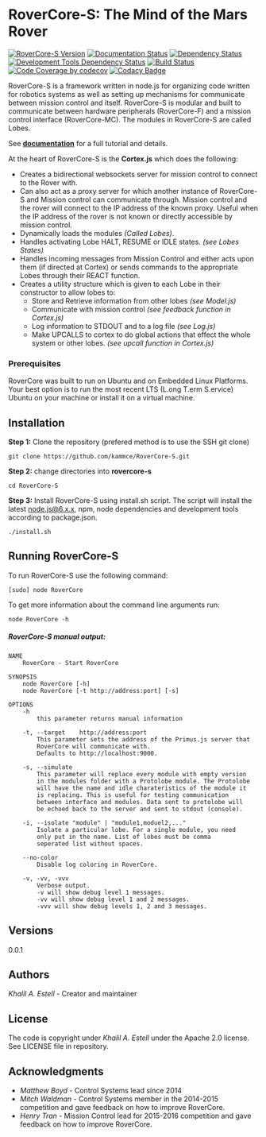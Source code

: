 # RoverCore-S: The Mind of the Mars Rover

[![RoverCore-S Version](https://img.shields.io/badge/version-0.0.1-blue.svg)](https://github.com/kammce/RoverCore-S/)
[![Documentation Status](https://readthedocs.org/projects/rovercore-s/badge/?version=latest)](http://rovercore-s.readthedocs.io/en/latest/?badge=latest)
[![Dependency Status](https://david-dm.org/kammce/RoverCore-S.svg)](https://david-dm.org/kammce/RoverCore-S)
[![Development Tools Dependency Status](https://david-dm.org/kammce/RoverCore-S/dev-status.svg)](https://david-dm.org/kammce/RoverCore-S?type=dev)
[![Build Status](https://travis-ci.org/kammce/RoverCore-S.svg?branch=docs)](https://travis-ci.org/kammce/RoverCore-S)
[![Code Coverage by codecov](https://codecov.io/gh/kammce/RoverCore-S/branch/docs/graph/badge.svg)](https://codecov.io/gh/kammce/RoverCore-S)
[![Codacy Badge](https://api.codacy.com/project/badge/Grade/b96745c6fe2f4a638bf67d22a4cdf72e)](https://www.codacy.com/app/kammce/RoverCore-S?utm_source=github.com&amp;utm_medium=referral&amp;utm_content=kammce/RoverCore-S&amp;utm_campaign=Badge_Grade)

RoverCore-S is a framework written in node.js for organizing code written for robotics systems as well as setting up mechanisms for communicate between mission control and itself. RoverCore-S is modular and built to communicate between hardware peripherals (RoverCore-F) and a mission control interface (RoverCore-MC). The modules in RoverCore-S are called Lobes.

See **[documentation](http://rovercore-s.readthedocs.io/en/latest/?badge=latest)** for a full tutorial and details.

At the heart of RoverCore-S is the **Cortex.js** which does the following:

* Creates a bidirectional websockets server for mission control to connect to the Rover with.
* Can also act as a proxy server for which another instance of RoverCore-S and Mission control can communicate through. Mission control and the rover will connect to the IP address of the known proxy. Useful when the IP address of the rover is not known or directly accessible by mission control.
* Dynamically loads the modules *(Called Lobes)*.
* Handles activating Lobe HALT, RESUME or IDLE states. *(see Lobes States)*
* Handles incoming messages from Mission Control and either acts upon them (if directed at Cortex) or sends commands to the appropriate Lobes through their REACT function.
* Creates a utility structure which is given to each Lobe in their constructor to allow lobes to:
    * Store and Retrieve information from other lobes *(see Model.js)*
    * Communicate with mission control *(see feedback function in Cortex.js)*
    * Log information to STDOUT and to a log file *(see Log.js)*
    * Make UPCALLS to cortex to do global actions that effect the whole system or other lobes. *(see upcall function in Cortex.js)*

### Prerequisites

RoverCore was built to run on Ubuntu and on Embedded Linux Platforms. Your best option is to run the most recent LTS (L.ong T.erm S.ervice) Ubuntu on your machine or install it on a virtual machine.

## Installation
**Step 1:** Clone the repository (prefered method is to use the SSH git clone)

    git clone https://github.com/kammce/RoverCore-S.git

**Step 2:** change directories into **rovercore-s**

    cd RoverCore-S

**Step 3:** Install RoverCore-S using install.sh script. The script will install the latest node.js@6.x.x, npm, node dependencies and development tools according to package.json.

    ./install.sh

## **Running RoverCore-S**
To run RoverCore-S use the following command:

    [sudo] node RoverCore

To get more information about the command line arguments run:

    node RoverCore -h

##### RoverCore-S manual output:

    NAME
        RoverCore - Start RoverCore

    SYNOPSIS
        node RoverCore [-h]
        node RoverCore [-t http://address:port] [-s]

    OPTIONS
        -h
            this parameter returns manual information

        -t, --target    http://address:port
            This parameter sets the address of the Primus.js server that
            RoverCore will communicate with.
            Defaults to http://localhost:9000.

        -s, --simulate
            This parameter will replace every module with empty version
            in the modules folder with a Protolobe module. The Protolobe
            will have the name and idle charateristics of the module it
            is replacing. This is useful for testing communication
            between interface and modules. Data sent to protolobe will
            be echoed back to the server and sent to stdout (console).

        -i, --isolate "module" | "module1,moduel2,..."
            Isolate a particular lobe. For a single module, you need
            only put in the name. List of lobes must be comma
            seperated list without spaces.

        --no-color
            Disable log coloring in RoverCore.

        -v, -vv, -vvv
            Verbose output.
            -v will show debug level 1 messages.
            -vv will show debug level 1 and 2 messages.
            -vvv will show debug levels 1, 2 and 3 messages.

## Versions
0.0.1

## Authors
*Khalil A. Estell* - Creator and maintainer

## License
The code is copyright under *Khalil A. Estell* under the Apache 2.0 license. See LICENSE file in repository.

## Acknowledgments
* *Matthew Boyd* - Control Systems lead since 2014
* *Mitch Waldman* - Control Systems member in the 2014-2015 competition and gave feedback on how to improve RoverCore.
* *Henry Tran* - Mission Control lead for 2015-2016 competition and gave feedback on how to improve RoverCore.